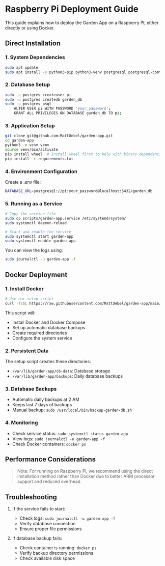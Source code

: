 # Raspberry Pi Deployment Guide

This guide explains how to deploy the Garden App on a Raspberry Pi, either directly or using Docker.

## Direct Installation

### 1. System Dependencies
```bash
sudo apt update
sudo apt install -y python3-pip python3-venv postgresql postgresql-contrib libpq-dev gcc python3-dev
```

### 2. Database Setup
```bash
sudo -u postgres createuser pi
sudo -u postgres createdb garden_db
sudo -u postgres psql
    ALTER USER pi WITH PASSWORD 'your_password';
    GRANT ALL PRIVILEGES ON DATABASE garden_db TO pi;
```

### 3. Application Setup
```bash
git clone git@github.com:MattUebel/garden-app.git
cd garden-app
python3 -m venv venv
source venv/bin/activate
pip install wheel  # Install wheel first to help with binary dependencies
pip install -r requirements.txt
```

### 4. Environment Configuration
Create a .env file:
```bash
DATABASE_URL=postgresql://pi:your_password@localhost:5432/garden_db
```

### 5. Running as a Service
```bash
# Copy the service file
sudo cp scripts/garden-app.service /etc/systemd/system/
sudo systemctl daemon-reload

# Start and enable the service
sudo systemctl start garden-app
sudo systemctl enable garden-app
```

You can view the logs using:
```bash
sudo journalctl -u garden-app -f
```

## Docker Deployment

### 1. Install Docker
```bash
# Use our setup script
curl -fsSL https://raw.githubusercontent.com/MattUebel/garden-app/main/scripts/setup-raspberry-pi.sh | bash
```

This script will:
- Install Docker and Docker Compose
- Set up automatic database backups
- Create required directories
- Configure the system service

### 2. Persistent Data
The setup script creates these directories:
- `/var/lib/garden-app/db-data`: Database storage
- `/var/lib/garden-app/backups`: Daily database backups

### 3. Database Backups
- Automatic daily backups at 2 AM
- Keeps last 7 days of backups
- Manual backup: `sudo /usr/local/bin/backup-garden-db.sh`

### 4. Monitoring
- Check service status: `sudo systemctl status garden-app`
- View logs: `sudo journalctl -u garden-app -f`
- Check Docker containers: `docker ps`

## Performance Considerations

> Note: For running on Raspberry Pi, we recommend using the direct installation method rather than Docker due to better ARM processor support and reduced overhead.

## Troubleshooting

1. If the service fails to start:
   - Check logs: `sudo journalctl -u garden-app -f`
   - Verify database connection
   - Ensure proper file permissions

2. If database backup fails:
   - Check container is running: `docker ps`
   - Verify backup directory permissions
   - Check available disk space